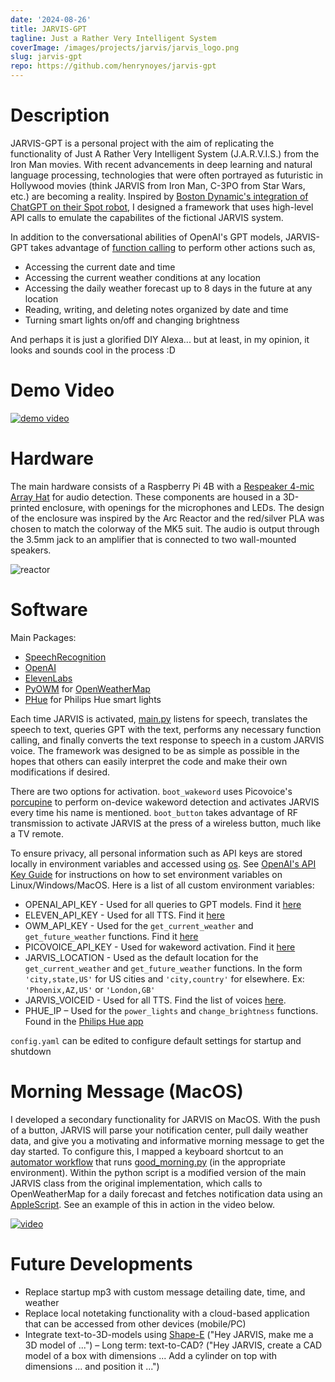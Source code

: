 ```yaml
---
date: '2024-08-26'
title: JARVIS-GPT
tagline: Just a Rather Very Intelligent System
coverImage: /images/projects/jarvis/jarvis_logo.png
slug: jarvis-gpt
repo: https://github.com/henrynoyes/jarvis-gpt
---
```


# Description

JARVIS-GPT is a personal project with the aim of replicating the functionality of Just A Rather Very Intelligent System (J.A.R.V.I.S.) from the Iron Man movies. With recent advancements in deep learning and natural language processing, technologies that were often portrayed as futuristic in Hollywood movies (think JARVIS from Iron Man, C-3PO from Star Wars, etc.) are becoming a reality. Inspired by [Boston Dynamic's integration of ChatGPT on their Spot robot](https://bostondynamics.com/blog/robots-that-can-chat/), I designed a framework that uses high-level API calls to emulate the capabilites of the fictional JARVIS system.

In addition to the conversational abilities of OpenAI's GPT models, JARVIS-GPT takes advantage of [function calling](https://platform.openai.com/docs/guides/function-calling) to perform other actions such as,
- Accessing the current date and time
- Accessing the current weather conditions at any location
- Accessing the daily weather forecast up to 8 days in the future at any location
- Reading, writing, and deleting notes organized by date and time
- Turning smart lights on/off and changing brightness

And perhaps it is just a glorified DIY Alexa... but at least, in my opinion, it looks and sounds cool in the process :D


# Demo Video

[![demo video](https://img.youtube.com/vi/-M6XSAEWaf0/0.jpg)](https://www.youtube.com/watch?v=-M6XSAEWaf0)


# Hardware

The main hardware consists of a Raspberry Pi 4B with a [Respeaker 4-mic Array Hat](https://wiki.seeedstudio.com/ReSpeaker_4_Mic_Array_for_Raspberry_Pi/) for audio detection. These components are housed in a 3D-printed enclosure, with openings for the microphones and LEDs. The design of the enclosure was inspired by the Arc Reactor and the red/silver PLA was chosen to match the colorway of the MK5 suit. The audio is output through the 3.5mm jack to an amplifier that is connected to two wall-mounted speakers.

![reactor](/images/projects/jarvis/closeup-reactor.png)


# Software

Main Packages:
- [SpeechRecognition](https://github.com/Uberi/speech_recognition#readme)
- [OpenAI](https://platform.openai.com/docs/introduction)
- [ElevenLabs](https://github.com/elevenlabs/elevenlabs-python)
- [PyOWM](https://pyowm.readthedocs.io/en/latest/) for [OpenWeatherMap](https://openweathermap.org/api)
- [PHue](https://github.com/studioimaginaire/phue) for Philips Hue smart lights

Each time JARVIS is activated, [main.py](https://github.com/henrynoyes/jarvis-gpt/tree/master/main.py) listens for speech, translates the speech to text, queries GPT with the text, performs any necessary function calling, and finally converts the text response to speech in a custom JARVIS voice. The framework was designed to be as simple as possible in the hopes that others can easily interpret the code and make their own modifications if desired.

There are two options for activation. `boot_wakeword` uses Picovoice's [porcupine](https://github.com/Picovoice/porcupine) to perform on-device wakeword detection and activates JARVIS every time his name is mentioned. `boot_button` takes advantage of RF transmission to activate JARVIS at the press of a wireless button, much like a TV remote.

To ensure privacy, all personal information such as API keys are stored locally in environment variables and accessed using [os](https://docs.python.org/3/library/os.html). See [OpenAI's API Key Guide](https://help.openai.com/en/articles/5112595-best-practices-for-api-key-safety) for instructions on how to set environment variables on Linux/Windows/MacOS. Here is a list of all custom environment variables:

- OPENAI_API_KEY - Used for all queries to GPT models. Find it [here](https://help.openai.com/en/articles/4936850-where-do-i-find-my-api-key)
- ELEVEN_API_KEY - Used for all TTS. Find it [here](https://elevenlabs.io/docs/api-reference/text-to-speech#authentication)
- OWM_API_KEY - Used for the `get_current_weather` and `get_future_weather` functions. Find it [here](https://openweathermap.org/appid#signup)
- PICOVOICE_API_KEY - Used for wakeword activation. Find it [here](https://picovoice.ai/docs/quick-start/picovoice-python/#picovoice-account--accesskey)
- JARVIS_LOCATION - Used as the default location for the `get_current_weather` and `get_future_weather` functions. In the form `'city,state,US'` for US cities and `'city,country'` for elsewhere. Ex: `'Phoenix,AZ,US'` or `'London,GB'`
- JARVIS_VOICEID - Used for all TTS. Find the list of voices [here](https://github.com/elevenlabs/elevenlabs-python?tab=readme-ov-file#%EF%B8%8F-voices).
- PHUE_IP – Used for the `power_lights` and `change_brightness` functions. Found in the [Philips Hue app](https://www.philips-hue.com/en-us/explore-hue/apps/bridge)

`config.yaml` can be edited to configure default settings for startup and shutdown


# Morning Message (MacOS)

I developed a secondary functionality for JARVIS on MacOS. With the push of a button, JARVIS will parse your notification center, pull daily weather data, and give you a motivating and informative morning message to get the day started. To configure this, I mapped a keyboard shortcut to an [automator workflow](https://support.apple.com/guide/automator/use-a-shell-script-action-in-a-workflow-autbbd4cc11c/mac) that runs [good_morning.py](https://github.com/henrynoyes/jarvis-gpt/tree/macos-dev/good_morning.py) (in the appropriate environment). Within the python script is a modified version of the main JARVIS class from the original implementation, which calls to OpenWeatherMap for a daily forecast and fetches notification data using an [AppleScript](https://github.com/henrynoyes/jarvis-gpt/tree/macos-dev/notif.scpt). See an example of this in action in the video below.

[![video](https://img.youtube.com/vi/qYWRlLbLLMk/0.jpg)](https://www.youtube.com/watch?v=qYWRlLbLLMk)


# Future Developments

- Replace startup mp3 with custom message detailing date, time, and weather
- Replace local notetaking functionality with a cloud-based application that can be accessed from other devices (mobile/PC)
- Integrate text-to-3D-models using [Shape-E](https://github.com/openai/shap-e) ("Hey JARVIS, make me a 3D model of ...") – Long term: text-to-CAD? ("Hey JARVIS, create a CAD model of a box with dimensions ... Add a cylinder on top with dimensions ... and position it ...")